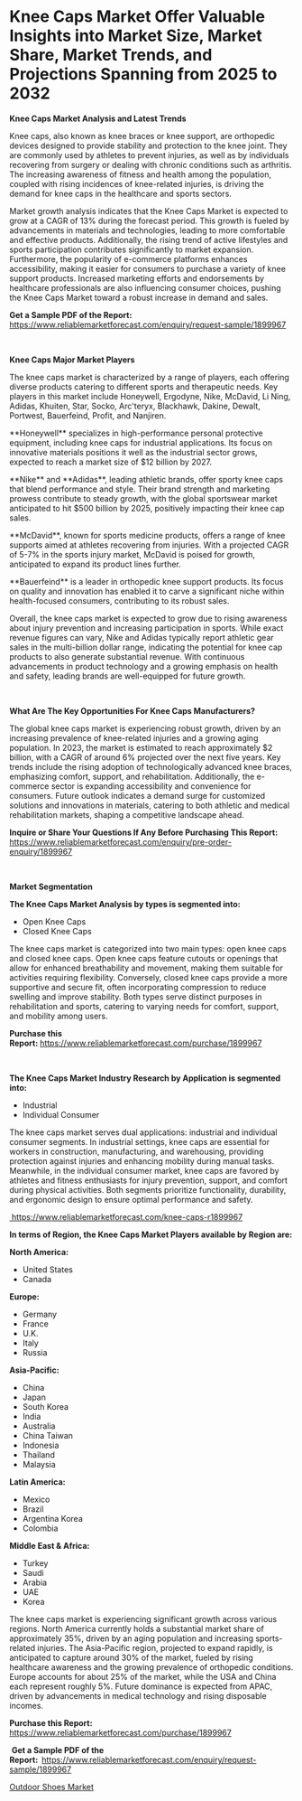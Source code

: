 <p><h1>Knee Caps Market Offer Valuable Insights into Market Size, Market Share, Market Trends, and Projections Spanning from 2025 to 2032</h1></p><p><strong>Knee Caps Market Analysis and Latest Trends</strong></p>
<p><p>Knee caps, also known as knee braces or knee support, are orthopedic devices designed to provide stability and protection to the knee joint. They are commonly used by athletes to prevent injuries, as well as by individuals recovering from surgery or dealing with chronic conditions such as arthritis. The increasing awareness of fitness and health among the population, coupled with rising incidences of knee-related injuries, is driving the demand for knee caps in the healthcare and sports sectors.</p><p>Market growth analysis indicates that the Knee Caps Market is expected to grow at a CAGR of 13% during the forecast period. This growth is fueled by advancements in materials and technologies, leading to more comfortable and effective products. Additionally, the rising trend of active lifestyles and sports participation contributes significantly to market expansion. Furthermore, the popularity of e-commerce platforms enhances accessibility, making it easier for consumers to purchase a variety of knee support products. Increased marketing efforts and endorsements by healthcare professionals are also influencing consumer choices, pushing the Knee Caps Market toward a robust increase in demand and sales.</p></p>
<p><strong>Get a Sample PDF of the Report:&nbsp;</strong> <a href="https://www.reliablemarketforecast.com/enquiry/request-sample/1899967?utm_campaign=2230&utm_medium=2&utm_source=Github&utm_content=ia&utm_term=09022025&utm_id=knee-caps">https://www.reliablemarketforecast.com/enquiry/request-sample/1899967</a></p>
<p>&nbsp;</p>
<p><strong>Knee Caps Major Market Players</strong></p>
<p><p>The knee caps market is characterized by a range of players, each offering diverse products catering to different sports and therapeutic needs. Key players in this market include Honeywell, Ergodyne, Nike, McDavid, Li Ning, Adidas, Khuiten, Star, Socko, Arc'teryx, Blackhawk, Dakine, Dewalt, Portwest, Bauerfeind, Profit, and Nanjiren.</p><p>**Honeywell** specializes in high-performance personal protective equipment, including knee caps for industrial applications. Its focus on innovative materials positions it well as the industrial sector grows, expected to reach a market size of $12 billion by 2027.</p><p>**Nike** and **Adidas**, leading athletic brands, offer sporty knee caps that blend performance and style. Their brand strength and marketing prowess contribute to steady growth, with the global sportswear market anticipated to hit $500 billion by 2025, positively impacting their knee cap sales.</p><p>**McDavid**, known for sports medicine products, offers a range of knee supports aimed at athletes recovering from injuries. With a projected CAGR of 5-7% in the sports injury market, McDavid is poised for growth, anticipated to expand its product lines further.</p><p>**Bauerfeind** is a leader in orthopedic knee support products. Its focus on quality and innovation has enabled it to carve a significant niche within health-focused consumers, contributing to its robust sales.</p><p>Overall, the knee caps market is expected to grow due to rising awareness about injury prevention and increasing participation in sports. While exact revenue figures can vary, Nike and Adidas typically report athletic gear sales in the multi-billion dollar range, indicating the potential for knee cap products to also generate substantial revenue. With continuous advancements in product technology and a growing emphasis on health and safety, leading brands are well-equipped for future growth.</p></p>
<p>&nbsp;</p>
<p><strong>What Are The Key Opportunities For Knee Caps Manufacturers?</strong></p>
<p><p>The global knee caps market is experiencing robust growth, driven by an increasing prevalence of knee-related injuries and a growing aging population. In 2023, the market is estimated to reach approximately $2 billion, with a CAGR of around 6% projected over the next five years. Key trends include the rising adoption of technologically advanced knee braces, emphasizing comfort, support, and rehabilitation. Additionally, the e-commerce sector is expanding accessibility and convenience for consumers. Future outlook indicates a demand surge for customized solutions and innovations in materials, catering to both athletic and medical rehabilitation markets, shaping a competitive landscape ahead.</p></p>
<p><strong>Inquire or Share Your Questions If Any Before Purchasing This Report:</strong> <a href="https://www.reliablemarketforecast.com/enquiry/pre-order-enquiry/1899967?utm_campaign=2230&utm_medium=2&utm_source=Github&utm_content=ia&utm_term=09022025&utm_id=knee-caps">https://www.reliablemarketforecast.com/enquiry/pre-order-enquiry/1899967</a></p>
<p>&nbsp;</p>
<p><strong>Market Segmentation</strong></p>
<p><strong>The Knee Caps Market Analysis by types is segmented into:</strong></p>
<p><ul><li>Open Knee Caps</li><li>Closed Knee Caps</li></ul></p>
<p><p>The knee caps market is categorized into two main types: open knee caps and closed knee caps. Open knee caps feature cutouts or openings that allow for enhanced breathability and movement, making them suitable for activities requiring flexibility. Conversely, closed knee caps provide a more supportive and secure fit, often incorporating compression to reduce swelling and improve stability. Both types serve distinct purposes in rehabilitation and sports, catering to varying needs for comfort, support, and mobility among users.</p></p>
<p><strong>Purchase this Report:&nbsp;</strong><a href="https://www.reliablemarketforecast.com/purchase/1899967?utm_campaign=2230&utm_medium=2&utm_source=Github&utm_content=ia&utm_term=09022025&utm_id=knee-caps">https://www.reliablemarketforecast.com/purchase/1899967</a></p>
<p>&nbsp;</p>
<p><strong>The Knee Caps Market Industry Research by Application is segmented into:</strong></p>
<p><ul><li>Industrial</li><li>Individual Consumer</li></ul></p>
<p><p>The knee caps market serves dual applications: industrial and individual consumer segments. In industrial settings, knee caps are essential for workers in construction, manufacturing, and warehousing, providing protection against injuries and enhancing mobility during manual tasks. Meanwhile, in the individual consumer market, knee caps are favored by athletes and fitness enthusiasts for injury prevention, support, and comfort during physical activities. Both segments prioritize functionality, durability, and ergonomic design to ensure optimal performance and safety.</p></p>
<p><a href="https://www.reliablemarketforecast.com/knee-caps-r1899967?utm_campaign=2230&utm_medium=2&utm_source=Github&utm_content=ia&utm_term=09022025&utm_id=knee-caps">&nbsp;https://www.reliablemarketforecast.com/knee-caps-r1899967</a></p>
<p><strong>In terms of Region, the Knee Caps Market Players available by Region are:</strong></p>
<p>
    <p> <strong> North America: </strong>
        <ul>
            <li>United States</li>
            <li>Canada</li>
        </ul>
        </p> 
    <p> <strong> Europe: </strong>
        <ul>
            <li>Germany</li>
            <li>France</li>
            <li>U.K.</li>
            <li>Italy</li>
            <li>Russia</li>
        </ul>
        </p> 
    <p> <strong> Asia-Pacific: </strong>
        <ul>
            <li>China</li>
            <li>Japan</li>
            <li>South Korea</li>
            <li>India</li>
            <li>Australia</li>
            <li>China Taiwan</li>
            <li>Indonesia</li>
            <li>Thailand</li>
            <li>Malaysia</li>
        </ul>
        </p> 
    <p> <strong> Latin America: </strong>
        <ul>
            <li>Mexico</li>
            <li>Brazil</li>
            <li>Argentina Korea</li>
            <li>Colombia</li>
        </ul>
        </p> 
    <p> <strong> Middle East & Africa: </strong>
        <ul>
            <li>Turkey</li>
            <li>Saudi</li>
            <li>Arabia</li>
            <li>UAE</li>
            <li>Korea</li>
        </ul>
    </p>
    </p>
<p><p>The knee caps market is experiencing significant growth across various regions. North America currently holds a substantial market share of approximately 35%, driven by an aging population and increasing sports-related injuries. The Asia-Pacific region, projected to expand rapidly, is anticipated to capture around 30% of the market, fueled by rising healthcare awareness and the growing prevalence of orthopedic conditions. Europe accounts for about 25% of the market, while the USA and China each represent roughly 5%. Future dominance is expected from APAC, driven by advancements in medical technology and rising disposable incomes.</p></p>
<p><strong>Purchase this Report: </strong><a href="https://www.reliablemarketforecast.com/purchase/1899967?utm_campaign=2230&utm_medium=2&utm_source=Github&utm_content=ia&utm_term=09022025&utm_id=knee-caps">https://www.reliablemarketforecast.com/purchase/1899967</a></p>
<p>&nbsp;<strong>Get a Sample PDF of the Report:&nbsp;&nbsp;</strong><a href="https://www.reliablemarketforecast.com/enquiry/request-sample/1899967?utm_campaign=2230&utm_medium=2&utm_source=Github&utm_content=ia&utm_term=09022025&utm_id=knee-caps">https://www.reliablemarketforecast.com/enquiry/request-sample/1899967</a></p>
<p><strong></strong></p>
<p><p><a href="https://github.com/dmitriyvo6rog/Market-Research-Report-List-1/blob/main/outdoor-shoes-market.md?utm_campaign=2230&utm_medium=2&utm_source=Github&utm_content=ia&utm_term=09022025&utm_id=knee-caps">Outdoor Shoes Market</a></p></p>
